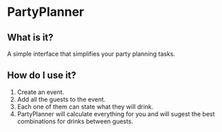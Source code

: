 # PartyPlanner

## What is it? 

A simple interface that simplifies your party planning tasks.

## How do I use it? 

1. Create an event.
2. Add all the guests to the event.
3. Each one of them can state what they will drink. 
4. PartyPlanner will calculate everything for you and will sugest the best combinations for drinks between guests.
